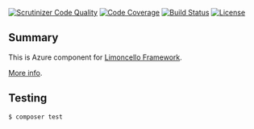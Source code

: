 [![Scrutinizer Code Quality](https://scrutinizer-ci.com/g/orzford/limoncello-azure/badges/quality-score.png?b=master)](https://scrutinizer-ci.com/g/orzford/limoncello-azure/?branch=master)
[![Code Coverage](https://scrutinizer-ci.com/g/orzford/limoncello-azure/badges/coverage.png?b=master)](https://scrutinizer-ci.com/g/orzford/limoncello-azure/?branch=master)
[![Build Status](https://travis-ci.org/orzford/limoncello-azure.svg?branch=master)](https://travis-ci.org/orzford/limoncello-azure)
[![License](https://img.shields.io/github/license/orzford/limoncello.svg)](https://packagist.org/packages/orzford/limoncello)

## Summary

This is Azure component for [Limoncello Framework](https://github.com/limoncello-php/framework).

[More info](https://github.com/limoncello-php/framework).

## Testing

```bash
$ composer test
```
